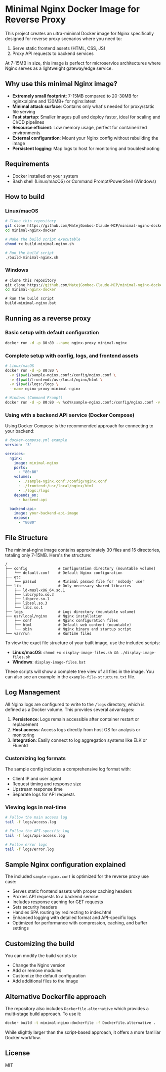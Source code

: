 # Minimal Nginx Docker Image for Reverse Proxy

This project creates an ultra-minimal Docker image for Nginx specifically designed for reverse proxy scenarios where you need to:

1. Serve static frontend assets (HTML, CSS, JS)
2. Proxy API requests to backend services

At 7-15MB in size, this image is perfect for microservice architectures where Nginx serves as a lightweight gateway/edge service.

## Why use this minimal Nginx image?

- **Extremely small footprint**: 7-15MB compared to 20-30MB for nginx:alpine and 130MB+ for nginx:latest
- **Minimal attack surface**: Contains only what's needed for proxy/static file serving
- **Fast startup**: Smaller images pull and deploy faster, ideal for scaling and CI/CD pipelines
- **Resource efficient**: Low memory usage, perfect for containerized environments
- **External configuration**: Mount your Nginx config without rebuilding the image
- **Persistent logging**: Map logs to host for monitoring and troubleshooting

## Requirements

- Docker installed on your system
- Bash shell (Linux/macOS) or Command Prompt/PowerShell (Windows)

## How to build

### Linux/macOS

```bash
# Clone this repository
git clone https://github.com/MatejGomboc-Claude-MCP/minimal-nginx-docker.git
cd minimal-nginx-docker

# Make the build script executable
chmod +x build-minimal-nginx.sh

# Run the build script
./build-minimal-nginx.sh
```

### Windows

```cmd
# Clone this repository
git clone https://github.com/MatejGomboc-Claude-MCP/minimal-nginx-docker.git
cd minimal-nginx-docker

# Run the build script
build-minimal-nginx.bat
```

## Running as a reverse proxy

### Basic setup with default configuration

```bash
docker run -d -p 80:80 --name nginx-proxy minimal-nginx
```

### Complete setup with config, logs, and frontend assets

```bash
# Linux/macOS
docker run -d -p 80:80 \
  -v $(pwd)/sample-nginx.conf:/config/nginx.conf \
  -v $(pwd)/frontend:/usr/local/nginx/html \
  -v $(pwd)/logs:/logs \
  --name nginx-proxy minimal-nginx

# Windows (Command Prompt)
docker run -d -p 80:80 -v %cd%\sample-nginx.conf:/config/nginx.conf -v %cd%\frontend:/usr/local/nginx/html -v %cd%\logs:/logs --name nginx-proxy minimal-nginx
```

### Using with a backend API service (Docker Compose)

Using Docker Compose is the recommended approach for connecting to your backend:

```yaml
# docker-compose.yml example
version: '3'

services:
  nginx:
    image: minimal-nginx
    ports:
      - "80:80"
    volumes:
      - ./sample-nginx.conf:/config/nginx.conf
      - ./frontend:/usr/local/nginx/html
      - ./logs:/logs
    depends_on:
      - backend-api

  backend-api:
    image: your-backend-api-image
    expose:
      - "8080"
```

## File Structure

The minimal-nginx image contains approximately 30 files and 15 directories, totaling only 7-15MB. Here's the structure:

```
/
├── config              # Configuration directory (mountable volume)
│   └── default.conf    # Default Nginx configuration
├── etc
│   └── passwd          # Minimal passwd file for 'nobody' user
├── lib                 # Only necessary shared libraries
│   ├── ld-musl-x86_64.so.1
│   ├── libcrypto.so.3
│   ├── libpcre.so.1
│   ├── libssl.so.3
│   └── libz.so.1
├── logs                # Logs directory (mountable volume)
├── usr/local/nginx     # Nginx installation
│   ├── conf            # Nginx configuration files
│   ├── html            # Default web content (mountable)
│   └── sbin            # Nginx binary and startup script
└── var/run             # Runtime files
```

To view the exact file structure of your built image, use the included scripts:

- **Linux/macOS**: `chmod +x display-image-files.sh && ./display-image-files.sh`
- **Windows**: `display-image-files.bat`

These scripts will show a complete tree view of all files in the image. You can also see an example in the `example-file-structure.txt` file.

## Log Management

All Nginx logs are configured to write to the `/logs` directory, which is defined as a Docker volume. This provides several advantages:

1. **Persistence**: Logs remain accessible after container restart or replacement
2. **Host access**: Access logs directly from host OS for analysis or monitoring
3. **Integration**: Easily connect to log aggregation systems like ELK or Fluentd

### Customizing log formats

The sample config includes a comprehensive log format with:
- Client IP and user agent
- Request timing and response size
- Upstream response time
- Separate logs for API requests

### Viewing logs in real-time

```bash
# Follow the main access log
tail -f logs/access.log

# Follow the API-specific log
tail -f logs/api-access.log

# Follow error logs
tail -f logs/error.log
```

## Sample Nginx configuration explained

The included `sample-nginx.conf` is optimized for the reverse proxy use case:

- Serves static frontend assets with proper caching headers
- Proxies API requests to a backend service
- Includes response caching for GET requests
- Sets security headers
- Handles SPA routing by redirecting to index.html
- Enhanced logging with detailed format and API-specific logs
- Optimized for performance with compression, caching, and buffer settings

## Customizing the build

You can modify the build scripts to:

- Change the Nginx version
- Add or remove modules
- Customize the default configuration
- Add additional files to the image

## Alternative Dockerfile approach

The repository also includes `Dockerfile.alternative` which provides a multi-stage build approach. To use it:

```bash
docker build -t minimal-nginx-dockerfile -f Dockerfile.alternative .
```

While slightly larger than the script-based approach, it offers a more familiar Docker workflow.

## License

MIT